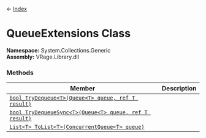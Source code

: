 ← [Index](index.md)
# QueueExtensions Class
**Namespace:** System.Collections.Generic  
**Assembly:** VRage.Library.dll  
### Methods
|Member|Description|
|---|---|
|[`bool TryDequeue<T>(Queue<T> queue, ref T result)`](System.Collections.Generic.TryDequeue.md)||
|[`bool TryDequeueSync<T>(Queue<T> queue, ref T result)`](System.Collections.Generic.TryDequeueSync.md)||
|[`List<T> ToList<T>(ConcurrentQueue<T> queue)`](System.Collections.Generic.ToList.md)||
